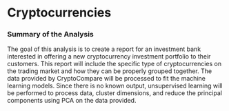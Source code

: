 # Cryptocurrencies

### Summary of the Analysis 

The goal of this analysis is to create a report for an investment bank interested in offering a new cryptocurrency investment portfolio to their customers. This report will include the specific type of cryptocurrencies on the trading market and how they can be properly grouped together. The data provided by CryptoCompare will be processed to fit the machine learning models. Since there is no known output, unsupervised learning will be performed to process data, cluster dimensions, and reduce the principal components using PCA on the data provided.


